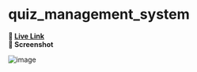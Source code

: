 # quiz_management_system
**🔗 [Live Link](https://shankhadeep.lovestoblog.com/quiz_system/index.php)**  
**📸 Screenshot**

![image](https://github.com/user-attachments/assets/072a8631-3bd1-43f9-9651-ae284e89815a)
